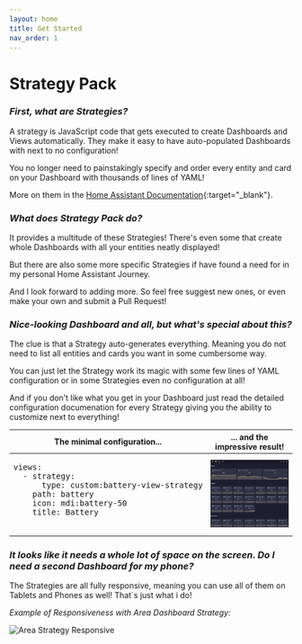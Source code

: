 ```yaml
---
layout: home
title: Get Started
nav_order: 1
---
```


# Strategy Pack

### *First, what are Strategies?*

A strategy is JavaScript code that gets executed to create Dashboards and Views automatically. They make it easy to have auto-populated Dashboards with next to no configuration!

You no longer need to painstakingly specify and order every entity and card on your Dashboard with thousands of lines of YAML! 

More on them in the [Home Assistant Documentation](https://developers.home-assistant.io/docs/frontend/custom-ui/custom-strategy/){:target="_blank"}.

### *What does Strategy Pack do?*

It provides a multitude of these Strategies! There's even some that create whole Dashboards with all your entities neatly displayed!

But there are also some more specific Strategies if have found a need for in my personal Home Assistant Journey.

And I look forward to adding more. So feel free suggest new ones, or even make your own and submit a Pull Request!

### *Nice-looking Dashboard and all, but what's special about this?*

The clue is that a Strategy auto-generates everything. Meaning you do not need to list all entities and cards you want in some cumbersome way.

You can just let the Strategy work its magic with some few lines of YAML configuration or in some Strategies even no configuration at all!

And if you don’t like what you get in your Dashboard just read the detailed configuration documenation for every Strategy giving you the ability to customize next to everything!

<table>
  <thead>
    <tr>
      <th>The minimal configuration...</th>
      <th>... and the impressive result!</th>
    </tr>
  </thead>
  <tbody>
    <tr>
      <td>
        <pre>
views:
  - strategy:
      type: custom:battery-view-strategy
    path: battery
    icon: mdi:battery-50
    title: Battery
        </pre>
      </td>
      <td><img src="./assets/battery/battery-view-strategy.png" /></td>
    </tr>
  </tbody>
</table>

### *It looks like it needs a whole lot of space on the screen. Do I need a second Dashboard for my phone?*

The Strategies are all fully responsive, meaning you can use all of them on Tablets and Phones as well! That`s just what i do!

*Example of Responsiveness with Area Dashboard Strategy:*

![Area Strategy Responsive](/strategy-pack/assets/area/area-strategy-responsive-new.gif "Area Strategy Responsive")
